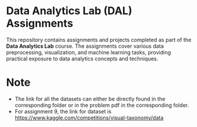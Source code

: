 # Data Analytics Lab (DAL) Assignments

This repository contains assignments and projects completed as part of the **Data Analytics Lab** course. The assignments cover various data preprocessing, visualization, and machine learning tasks, providing practical exposure to data analytics concepts and techniques.

# Note

- The link for all the datasets can either be directly found in the corresponding folder or in the problem pdf in the corresponding folder. 
- For assignment 9, the link for dataset is https://www.kaggle.com/competitions/visual-taxonomy/data
